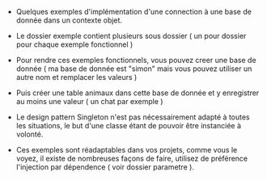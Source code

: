 - Quelques exemples d'implémentation d'une connection à une base de donnée dans un contexte objet.

- Le dossier exemple contient plusieurs sous dossier ( un pour dossier pour chaque exemple fonctionnel )

- Pour rendre ces exemples fonctionnels, vous pouvez creer une base de donnée ( ma base de donnée est "simon" mais vous pouvez
utiliser un autre nom et remplacer les valeurs )

- Puis créer une table animaux dans cette base de donnée et y enregistrer au moins une valeur ( un chat par exemple )

- Le design pattern Singleton n'est pas nécessairement adapté à toutes les situations, le but d'une classe étant de pouvoir
 être instanciée à volonté.

- Ces exemples sont réadaptables dans vos projets, comme vous le voyez, il existe de nombreuses façons de faire, utilisez
 de préférence l'injection par dépendence ( voir dossier parametre ).

